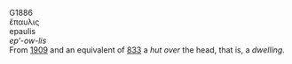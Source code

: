 G1886  
ἔπαυλις  
epaulis  
*ep‘-ow-lis*  
From [1909](g1909) and an equivalent of [833](g0833) a *hut* *over* the
head, that is, a *dwelling.*  
